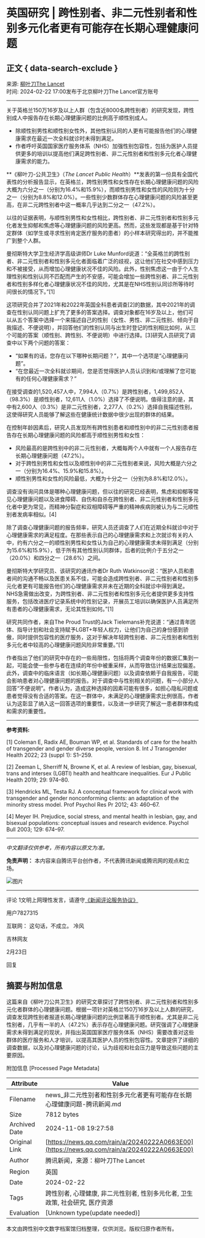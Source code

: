 # 英国研究 | 跨性别者、非二元性别者和性别多元化者更有可能存在长期心理健康问题

## 正文 { data-search-exclude }


来源: [柳叶刀The Lancet](https://news.qq.com/omn/author/8QMd33tb6YwUvDvc)  
时间: 2024-02-22 17:00发布于北京柳叶刀The Lancet官方账号

---

关于英格兰150万16岁及以上人群（包含近8000名跨性别者）的研究发现，跨性别成人中报告存在长期心理健康问题的比例高于顺性别成人。

- 除顺性别男性和顺性别女性外，其他性别认同的人更有可能报告他们的心理健康需求在最近一次全科就诊时未得到满足。
- 作者呼吁英国国家医疗服务体系（NHS）加强性别包容性，包括为医护人员提供更多的培训以提高他们满足跨性别者、非二元性别者和性别多元化者心理健康需求的能力。

**《柳叶刀-公共卫生》（_The Lancet Public Health_）**发表的第一份具有全国代表性的分析报告显示，在英格兰，跨性别男性和女性存在长期心理健康问题的风险大概为六分之一（分别为16.4%和15.9%），而顺性别男性和女性的风险则为十分之一（分别为8.8%和12.0%）。一些性别少数群体存在心理健康问题的风险甚至更高，在非二元跨性别者中这一概率几乎达到二分之一（47.2%）。

以往的证据表明，与顺性别男性和女性相比，跨性别者、非二元性别者和性别多元化者发生抑郁和焦虑等心理健康问题的风险更高。然而，这些发现都是基于针对特定群体（如学生或寻求性别肯定医疗服务的患者）的小样本研究得出的，并不能推广到整个人群。

曼彻斯特大学卫生经济学高级讲师Dr Luke Munford说道：“全英格兰的跨性别者、非二元性别者和性别多元化者面临着广泛的歧视，这让他们在社交中感到压力和不被接受，从而增加心理健康状况不佳的风险。此外，性别焦虑这一由于个人生理性别和性别认同不匹配而产生的不安感，可能会增加一些跨性别者、非二元性别者和性别多样化者心理健康状况不佳的风险，尤其是在NHS性别认同诊所等待时间很长的情况下。”\[1\]

这项研究合并了2021年和2022年英国全科患者调查\[2\]的数据，其中2021年的调查在性别认同问题上扩充了更多的答案选择。调查对象都在16岁及以上，他们可以从五个答案中选择一个来描述自己的性别（女性、男性、非二元性别、倾向于自我描述、不便说明），并回答他们的性别认同与出生时登记的性别相比如何，从三个可能的答案（顺性别、跨性别、不便说明）中进行选择。\[3\]研究人员研究了调查中以下两个问题的答案：

- “如果有的话，您存在以下哪种长期问题？”，其中一个选项是“心理健康问题”。
- “在您最近一次全科就诊期间，您是否觉得医护人员认识到和/或理解了您可能有的任何心理健康需求？”

在接受调查的1,520,457人中，7,994人（0.7%）是跨性别者，1,499,852人（98.3%）是顺性别者，12,611人（1.0%）选择了不便说明。值得注意的是，其中有2,600人（0.3%）是非二元性别者，2,277人（0.2%）选择自我描述性别，这使得研究人员能够了解这些在健康统计数据中很少出现的群体的结果。

在控制年龄因素后，研究人员发现所有跨性别患者和顺性别中的非二元性别患者报告存在长期心理健康问题的风险都高于顺性别男性和女性：

- 风险最高的是跨性别中的非二元性别者，大概每两个人中就有一个人报告存在长期心理健康问题（47.2%）。
- 对于跨性别男性和女性以及顺性别中的非二元性别者来说，风险大概是六分之一（分别为16.4%、15.9%和15.8%）。
- 顺性别男性和女性的风险最低，大概为十分之一（分别为8.8%和12.0%）。

调查没有询问具体是哪种心理健康问题，但以往的研究已经表明，焦虑和抑郁等常见心理健康问题以及进食障碍、自伤和自杀在跨性别者、非二元性别者和性别多元化者中更为常见，而精神分裂症和双相障碍等严重的精神疾病则被认为与二元顺性别者发病率相似。\[4\]

除了调查心理健康问题的报告频率，研究人员还调查了人们在近期全科就诊中对于心理健康需求的满足程度。在那些表示自己的心理健康需求和上次就诊有关的人中，约有六分之一的顺性别男性和女性认为自己的心理健康需求未得到满足（分别为15.6%和15.9%），低于所有其他性别认同群体，后者的比例介于五分之一（20.0%）和四分之一（28.6%）之间。

曼彻斯特大学研究员、该研究的通讯作者Dr Ruth Watkinson说：“医护人员和患者间的沟通不畅以及医患关系不佳，可能会造成跨性别者、非二元性别者和性别多元化者更有可能报告他们的心理健康需求并未在近期的全科就诊中得到满足。NHS急需做出改变，为跨性别者、非二元性别者和性别多元化者提供更多支持性服务，包括改进医疗记录系统中的性别记录，开展员工培训以确保医护人员满足所有患者的心理健康需求，无论其性别如何。”\[1\]

研究共同作者，来自The Proud Trust的Jack Tielemans补充说道：“通过青年团体、指导计划和社会支持赋予LGBT+年轻人权力，让他们为自己的身份感到骄傲，同时提供包容性的医疗服务，这对于解决年轻跨性别者、非二元性别者和性别多元化者中较高的心理健康问题风险非常重要。”\[1\]

作者指出了他们的研究中存在的一些局限性，包括将两个调查年份的数据汇集到一起，可能会使一些参与者在连续的年份中被重采样，从而导致估计结果出现偏差。此外，调查中的临床语言（如长期心理健康问题）以及调查依赖于自我报告，可能会影响患者对心理健康问题的报告。对于调查中与性别相关的问题，有一小部分人回答“不便说明”。作者认为，造成这种选择的因素可能有很多，如担心隐私问题或患者觉得没有合适的答案。在这一群体中，未满足的心理健康需求比例很高，作者认为这彰显了纳入这一回答选项的重要性，以及进一步研究了解这一患者群体构成和需求的重要性。

---

**参考资料:**

\[1\] Coleman E, Radix AE, Bouman WP, et al. Standards of care for the health of transgender and gender diverse people, version 8. Int J Transgender Health 2022; 23 (suppl 1): S1–259.

\[2\] Zeeman L, Sherriff N, Browne K, et al. A review of lesbian, gay, bisexual, trans and intersex (LGBTI) health and healthcare inequalities. Eur J Public Health 2019; 29: 974–80.

\[3\] Hendricks ML, Testa RJ. A conceptual framework for clinical work with transgender and gender nonconforming clients: an adaptation of the minority stress model. Prof Psychol Res Pr 2012; 43: 460–67.

\[4\] Meyer IH. Prejudice, social stress, and mental health in lesbian, gay, and bisexual populations: conceptual issues and research evidence. Psychol Bull 2003; 129: 674–97.

---

_中文翻译仅供参考，所有内容以原文为准。_

**免责声明：** 本内容来自腾讯平台创作者，不代表腾讯新闻或腾讯网的观点和立场。

![图片](https://inews.gtimg.com/newsapp_bt/0/1012205723968_6694/0)

---

评论 1文明上网理性发言，请遵守[《新闻评论服务协议》](https://new.qq.com/static/coralinfo.htm)

用户7827315

互联网： 这句话，不成立。 冷风

吉林网友

2月23日

回复

## 摘要与附加信息

<!-- tcd_abstract -->
这篇来自《柳叶刀公共卫生》的研究文章探讨了跨性别者、非二元性别者和性别多元化者群体的心理健康问题。根据一项针对英格兰150万16岁及以上人群的研究，调查发现跨性别者报道长期心理健康问题的比例显著高于顺性别者。尤其是非二元性别者，几乎有一半的人（47.2%）表示存在心理健康问题。研究强调了心理健康需求未得到满足的现状，并指出英国国家医疗服务体系（NHS）需要改善对这些群体的医疗服务和人才培训，以提高其医护人员的性别包容性。文章提供了详细的调查数据，以及对心理健康问题的讨论，认为歧视和社会压力是导致这些问题的主要原因。
<!-- tcd_abstract_end -->

附加信息 [Processed Page Metadata]

| Attribute       | Value                                  |
|-----------------|----------------------------------------|
| Filename        | news_非二元性别者和性别多元化者更有可能存在长期心理健康问题-腾讯新闻.md                             |
| Size            | 7812 bytes                           |
| Archived Date   | 2024-11-08 19:27:58                             |
| Original Link   | [https://news.qq.com/rain/a/20240222A0663E00](https://news.qq.com/rain/a/20240222A0663E00)                       |
| Author          | 腾讯新闻，来源：柳叶刀The Lancet                               |
| Region          | 英国                               |
| Date            | 2024-02-22                                 |
| Tags            | 跨性别者, 心理健康, 非二元性别者, 性别多元化者, 卫生政策, 社会研究, 医疗资源                                 |
| Evaluation            | [Unknown type(update needed)]                                 |
<!-- tcd_table_end -->

本文由跨性别中文数字档案馆归档整理，仅供浏览。版权归原作者所有。
